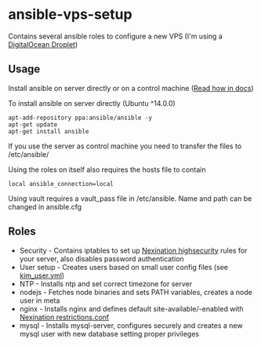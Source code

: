 # ansible-vps-setup

Contains several ansible roles to configure a new VPS (I'm using a [DigitalOcean Droplet](https://www.digitalocean.com))

## Usage
Install ansible on server directly or on a control machine ([Read how in docs](http://docs.ansible.com/ansible/intro_installation.html))

To install ansible on server directly (Ubuntu ^14.0.0)
```
apt-add-repository ppa:ansible/ansible -y
apt-get update
apt-get install ansible
```

If you use the server as control machine you need to transfer the files to /etc/ansible/

Using the roles on itself also requires the hosts file to contain
```
local ansible_connection=local
```

Using vault requires a vault_pass file in /etc/ansible. Name and path can be changed in ansible.cfg

## Roles

* Security - Contains iptables to set up [Nexination highsecurity](https://github.com/Nexination/configuration-collection/blob/master/etc/iptables/highsecurity) rules for your server, also disables password authentication
* User setup - Creates users based on small user config files (see [kim_user.yml](https://github.com/kideh88/ansible-vps-setup/blob/master/mkk_config/vars/kim_user.yml))
* NTP - Installs ntp and set correct timezone for server
* nodejs - Fetches node binaries and sets PATH variables, creates a node user in meta
* nginx - Installs nginx and defines default site-available/-enabled with [Nexination restrictions.conf](https://github.com/Nexination/configuration-collection/blob/master/etc/nginx/global/restrictions.conf)
* mysql - Installs mysql-server, configures securely and creates a new mysql user with new database setting proper privileges


